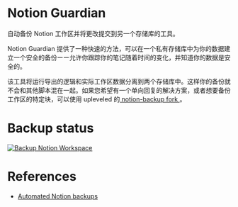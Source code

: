 # Notion Guardian
自动备份 Notion 工作区并将更改提交到另一个存储库的工具。

Notion Guardian 提供了一种快速的方法，可以在一个私有存储库中为你的数据建立一个安全的备份ーー允许你跟踪你的笔记随着时间的变化，并知道你的数据是安全的。

该工具将运行导出的逻辑和实际工作区数据分离到两个存储库中。这样你的备份就不会和其他脚本混在一起。如果您希望有一个单向回复的解决方案，或者想要备份工作区的特定块，可以使用 upleveled 的[ notion-backup fork ]( https://github.com/upleveled/notion-backup )。

# Backup status
[![Backup Notion Workspace](https://github.com/iamalexblue/notion-guardian/actions/workflows/backup.yml/badge.svg)](https://github.com/iamalexblue/notion-guardian/actions/workflows/backup.yml)

# References
- [Automated Notion backups
](https://artur-en.medium.com/automated-notion-backups-f6af4edc298d)


